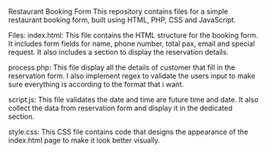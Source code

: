 Restaurant Booking Form
This repository contains files for a simple restaurant booking form, built using HTML, PHP, CSS and JavaScript.

Files:
index.html: This file contains the HTML structure for the booking form. It includes form fields for name, phone number, total pax, email and special request. It also includes a section to display the reservation details.

process.php: This file display all the details of customer that fill in the reservation form. I also implement regex to validate the users input to make sure everything is according to the format that i want.

script.js: This file validates the date and time are future time and date. It also collect the data from reservation form and display it in the dedicated section.

style.css: This CSS file contains code that designs the appearance of the index.html page to make it look better visually.

